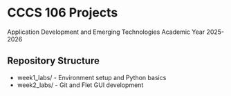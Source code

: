 # CCCS 106 Projects 
Application Development and Emerging Technologies 
Academic Year 2025-2026 
  ## Repository Structure 
- week1_labs/ - Environment setup and Python basics 
- week2_labs/ - Git and Flet GUI development 
